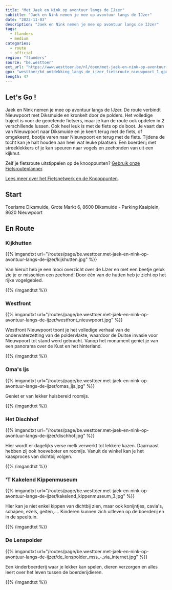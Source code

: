 ```yaml
---
title: "Met Jaek en Nink op avontuur langs de IJzer"
subtitle: "Jaek en Nink nemen je mee op avontuur langs de IJzer"
date: "2022-11-03"
description: "Jaek en Nink nemen je mee op avontuur langs de IJzer" 
tags:
  - flanders
  - medium
categories: 
  - route
  - official
region: "flanders"
source: "be.westtoer"
ext_url: "https://www.westtoer.be/nl/doen/met-jaek-en-nink-op-avontuur-langs-de-ijzer"
gpx: "westtoer/kd_ontdekking_langs_de_ijzer_fietsroute_nieuwpoort_1.gpx"
length: 47
---
```


## Let's Go !

Jaek en Nink nemen je mee op avontuur langs de IJzer. De route verbindt Nieuwpoort met Diksmuide en kronkelt door de polders. Het volledige traject is voor de geoefende fietsers, maar je kan de route ook opdelen in 2 verschillende lussen. Ook heel leuk is met de fiets op de boot. Je vaart dan van Nieuwpoort naar Diksmuide en je keert terug met de fiets, of omgekeerd, bootje varen naar Nieuwpoort en terug met de fiets. Tijdens de tocht kan je halt houden aan heel wat leuke plaatsen. Een boerderij met streeklekkers of je kan speuren naar vogels en zeehonden van uit een kijkhut.

Zelf je fietsroute uitstippelen op de knooppunten? [Gebruik onze Fietsrouteplanner](http://www.westtoer.be/nl/fietsrouteplanner).

[Lees meer over het Fietsnetwerk en de Knooppunten](http://www.westtoer.be/nl/inspiratie/fietsnetwerk).

## Start 

Toerisme Diksmuide, Grote Markt 6, 8600 Diksmuide - Parking Kaaiplein, 8620 Nieuwpoort 

## En Route

### Kijkhutten

{{% imgandtxt url="/routes/page/be.westtoer.met-jaek-en-nink-op-avontuur-langs-de-ijzer/kijkhutten.jpg" %}}

Van hieruit heb je een mooi overzicht over de IJzer en met een beetje geluk zie je er misschien een zeehond! Door één van de hutten heb je zicht op het rijke vogelgebied. 

{{% /imgandtxt %}}

### Westfront

{{% imgandtxt url="/routes/page/be.westtoer.met-jaek-en-nink-op-avontuur-langs-de-ijzer/westfront_nieuwpoort.jpg" %}}

Westfront Nieuwpoort toont je het volledige verhaal van de onderwaterzetting van de poldervlakte, waardoor de Duitse invasie voor Nieuwpoort tot stand werd gebracht. Vanop het monument geniet je van een panorama over de Kust en het hinterland. 

{{% /imgandtxt %}}

### Oma's Ijs

{{% imgandtxt url="/routes/page/be.westtoer.met-jaek-en-nink-op-avontuur-langs-de-ijzer/omas_ijs.jpg" %}}

Geniet er van lekker huisbereid roomijs.

{{% /imgandtxt %}}

### Het Dischhof

{{% imgandtxt url="/routes/page/be.westtoer.met-jaek-en-nink-op-avontuur-langs-de-ijzer/dischhof.jpg" %}}

Hier wordt er dagelijks verse melk verwerkt tot lekkere kazen. Daarnaast hebben zij ook hoeveboter en roomijs. Vanuit de winkel kan je het kaasproces van dichtbij volgen.

{{% /imgandtxt %}}

### 'T Kakelend Kippenmuseum

{{% imgandtxt url="/routes/page/be.westtoer.met-jaek-en-nink-op-avontuur-langs-de-ijzer/kakelend_kippenmuseum_3.jpg" %}}

Hier kan je niet enkel kippen van dichtbij zien, maar ook konijntjes, cavia's, schapen, ezels, geiten,.... Kinderen kunnen zich uitleven op de boerderij en in de speeltuin.

{{% /imgandtxt %}}

### De Lenspolder

{{% imgandtxt url="/routes/page/be.westtoer.met-jaek-en-nink-op-avontuur-langs-de-ijzer/de_lenspolder_mss_-_via_internet.jpg" %}}

Een kinderboerderij waar je lekker kan spelen, dieren verzorgen en alles leert over het leven tussen de boerderijdieren. 

{{% /imgandtxt %}}
